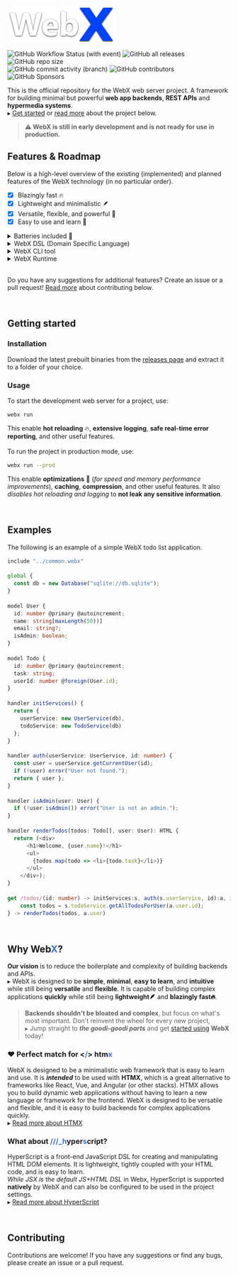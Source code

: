 
<br>
<img src="assets/logo.png" height="80px" />

![GitHub Workflow Status (with event)](https://img.shields.io/github/actions/workflow/status/webx-net/webx/build)
![GitHub all releases](https://img.shields.io/github/downloads/webx-net/webx/total)
![GitHub repo size](https://img.shields.io/github/repo-size/webx-net/webx) \
![GitHub commit activity (branch)](https://img.shields.io/github/commit-activity/w/webx-net/webx)
![GitHub contributors](https://img.shields.io/github/contributors/webx-net/webx)
![GitHub Sponsors](https://img.shields.io/github/sponsors/webx-net)





This is the official repository for the WebX web server project.
A framework for building minimal but powerful **web app backends**, **REST APIs** and **hypermedia systems**.\
▸ [Get started](#getting-started) or [read more](#why-webx) about the project below.

> **⚠️ WebX is still in early development and is not ready for use in production.**


## Features & Roadmap
Below is a high-level overview of the existing (implemented) and planned features of the WebX technology (in no particular order).

- [X] Blazingly fast 🔥
- [X] Lightweight and minimalistic 🪶
- [X] Versatile, flexible, and powerful 🤸
- [X] Easy to use and learn 🧠

<details><summary>Batteries included 🔋</summary>
  
- [X] Hot reloading 🔥
- [ ] DDOS protection 🛡️
- [ ] Static file serving 📁
- [ ] Package manager 📦 *(`NPM`-like, for WebX handlers, modules, and drivers)*
- [ ] Built-in modules and services (stdlib):
  - [ ] Database integration (PostgreSQL, MySQL, and SQLite drivers)
  - [ ] Authentication integration
  - [ ] Sessions
  - [ ] Caching
  - [ ] WebSockets
- [X] [VSC extension](https://github.com/webx-net/webx-extension) (syntax highlighting, snippets, etc.)

</details>

<details><summary>WebX DSL (Domain Specific Language)</summary>

  - [X] Parser
    - [X] AST for WebX modules
  - [X] Comments
  - [ ] Model definitions (ORM, Prism like)
    - [ ] Fields
    - [ ] Types
    - [ ] Constraints
    - [ ] Relations
    - [ ] Migrations
    - [ ] Queries (CRUD operations)
  - [ ] Native SSR (HTML templating)
    - [ ] JSX support
    - [ ] ~~HyperScript support~~
  - [ ] TypeScript support
    - [ ] WebAssembly AoT compilation
    - [ ] Unified type definitions (shared between client and server)
  - [ ] Validation (Serialize/Deserialize for req/res data)
    - [ ] Input sanitization (safe defaults)
    - [ ] Output sanitization (safe defaults)
    - [ ] Type checking
    - [ ] Constraints
    - [ ] Relations
    - [ ] Formats:
      - [ ] JSON
      - [ ] JSON5
      - [ ] XML
      - [ ] HTML
      - [ ] CSV
      - [ ] YAML
      - [ ] TOML
    - [ ] Custom formats (plugins)
  - [ ] Route definitions
    - [X] HTTP methods
    - [ ] Path parameters (URL/segments/)
    - [ ] Query parameters (?key=value)
    - [ ] Request headers
    - [ ] Request Body parameters (POST/PUT/PATCH)
    - [ ] Body serialization (JSON, XML, etc.)
    - [ ] Body deserialization and validation
    - [ ] Return result destructuring (for handlers)
    - [ ] Dependency injection (between handlers)
```typescript
get /todos/(id: number) -> initServices:s, auth(s.userService, id):user, isAdmin(user) { ... }
```
  - [ ] Handlers (middleware)
    - [ ] Design choices
      - [ ] Async vs sync
      - [ ] Return types (explicit)
      - [ ] Error handling (opinionated!)
      - [ ] Dependency injection
      - [ ] Return result destructuring
    - [ ] Request handlers, used for:
      - Data manipulation
      - Business logic
      - Authentication
      - Authorization
      - Logging
      - Caching
      - Sessions
      - Database
      - Integrated Services
    - [ ] Response handlers, used for:
      - Templating
      - Error handling
      - Logging
      - Caching
  - [X] Error handling
    - [X] Server errors
    - [X] Client errors
    - [X] Network errors
    - [ ] Database errors
    - [ ] External service errors
    - [X] Logging

</details>
<details><summary>WebX CLI tool</summary>
  
  - [ ] Project
    - [X] Scaffolding (init new project)
    - [ ] Configuration
  - [ ] Build
    - [ ] Static files
    - [ ] TypeScript to WebAssembly
  - [ ] Run
    - [ ] Development mode
    - [ ] Production mode
  - [ ] Test
    - [ ] Unit tests
    - [ ] Integration tests
    - [ ] End-to-end tests
  - [ ] Deploy (to cloud)
  - [ ] Documentation (auto-generated)
  - [ ] Publish (to package registry)
  - [ ] Versioning
  - [ ] Linting
  - [ ] Formatting
  - [ ] Security configuration
    - [ ] Rate limiting
    - [ ] TLS/SSL/HTTPS
    - [ ] Protection and mitigation against:
      - [ ] DDOS
      - [ ] CORS
      - [ ] CSRF
      - [ ] XSS
      - [ ] SQL injection

</details>
<details><summary>WebX Runtime</summary>

  - [ ] Web server
    - [X] TCP/IP
    - [X] HTTP Request parsing
    - [X] HTTP Response serialization
    - [X] HTTP Request routing
    - [X] HTTP Request handling
    - [ ] Protocols
      - [X] HTTP/0.9
      - [X] HTTP/1.0
      - [X] HTTP/1.1
      - [ ] HTTP/2
      - [ ] HTTP/3
      - [ ] HTTP/3 server push
      - [ ] TLS/SSL/HTTPS
    - [ ] Multiplexing
    - [ ] Compression
    - [ ] Status codes
    - [ ] Cookies
    - [ ] Caching
    - [ ] Sessions
    - [ ] Multi-threading
    - [ ] Middleware
    - [X] Logging
    - [X] Error handling
  - [ ] Web framework
    - [X] REST API
    - [ ] ~~GraphQL API~~
    - [ ] Hypermedia API
    - [ ] WebSockets API
  - [ ] Database drivers
    - [ ] PostgreSQL
    - [ ] MySQL
    - [ ] SQLite
    - [ ] MariaDB
    - [ ] MongoDB
    - [ ] Redis

</details>

<br>

Do you have any suggestions for additional features?
Create an issue or a pull request!
[Read more](#contributing) about contributing below.

<br>

## Getting started
### Installation
Download the latest prebuilt binaries from the [releases page](https://github.com/WilliamRagstad/WebX/releases) and extract it to a folder of your choice.

### Usage
To start the development web server for a project, use:
```sh
webx run
```
This enable **hot reloading** 🔥, **extensive logging**, **safe real-time error reporting**, and other useful features.
<br><br>
To run the project in production mode, use:
```sh
webx run --prod
```
This enable **optimizations** 🚀 (*for speed and memory performance improvements*), **caching**, **compression**, and other useful features. It also *disables hot reloading and logging* to **not leak any sensitive information**.

<br>

## Examples
The following is an example of a simple WebX todo list application.
```typescript
include "../common.webx"

global {
  const db = new Database("sqlite://db.sqlite");
}

model User {
  id: number @primary @autoincrement;
  name: string[maxLength(50))]
  email: string?;
  isAdmin: boolean;
}

model Todo {
  id: number @primary @autoincrement;
  task: string;
  userId: number @foreign(User.id);
}

handler initServices() {
  return {
    userService: new UserService(db),
    todoService: new TodoService(db)
  };
}

handler auth(userService: UserService, id: number) {
  const user = userService.getCurrentUser(id);
  if (!user) error("User not found.");
  return { user };
}

handler isAdmin(user: User) {
  if (!user.isAdmin()) error("User is not an admin.");
}

handler renderTodos(todos: Todo[], user: User): HTML {
  return (<div>
      <h1>Welcome, {user.name}!</h1>
      <ul>
        {todos.map(todo => <li>{todo.task}</li>)}
      </ul>
    </div>);
}

get /todos/(id: number) -> initServices:s, auth(s.userService, id):a, isAdmin(a.user) {
    const todos = s.todoService.getAllTodosForUser(a.user.id);
} -> renderTodos(todos, a.user)
```

<br>

## Why <b>Web<font color="#3d72d7">X</font></b>?
**Our vision** is to reduce the boilerplate and complexity of building backends and APIs.\
▸ WebX is designed to be **simple**, **minimal**, **easy to learn**, and **intuitive** while still being **versatile** and **flexible**.
It is capable of building complex applications **quickly** while still being **lightweight🪶** and **blazingly fast🔥**.

> **Backends shouldn't be bloated and complex**, but focus on what's most important.
> Don't reinvent the wheel for every new project,\
> ▸ Jump straight to ***the goodi-goodi parts*** and get [started using](#getting-started) **WebX** today!

### ❤️ Perfect match for <b><<font color="#3d72d7">/</font>> htm<font color="#3d72d7">x</font></b>
WebX is designed to be a minimalistic web framework that is easy to learn and use.
It is ***intended*** to be used with **HTMX**, which is a great alternative to frameworks like React, Vue, and Angular (or other stacks).
HTMX allows you to build dynamic web applications without having to learn a new language or framework for the frontend.
WebX is designed to be versatile and flexible, and it is easy to build backends for complex applications quickly.\
▸ [Read more about HTMX](https://htmx.org/)
### What about <b><font color="#3d72d7">///_h</font>yper<font color="#3d72d7">s</font>cript</b>?
HyperScript is a front-end JavaScript DSL for creating and manipulating HTML DOM elements. It is lightweight, tightly coupled with your HTML code, and is easy to learn.\
*While JSX is the default JS+HTML DSL* in Webx, HyperScript is supported **natively** by WebX and can also be configured to be used in the project settings.\
▸ [Read more about HyperScript](https://hyperscript.org/)

<br>

## Contributing
Contributions are welcome!
If you have any suggestions or find any bugs, please create an issue or a pull request.
